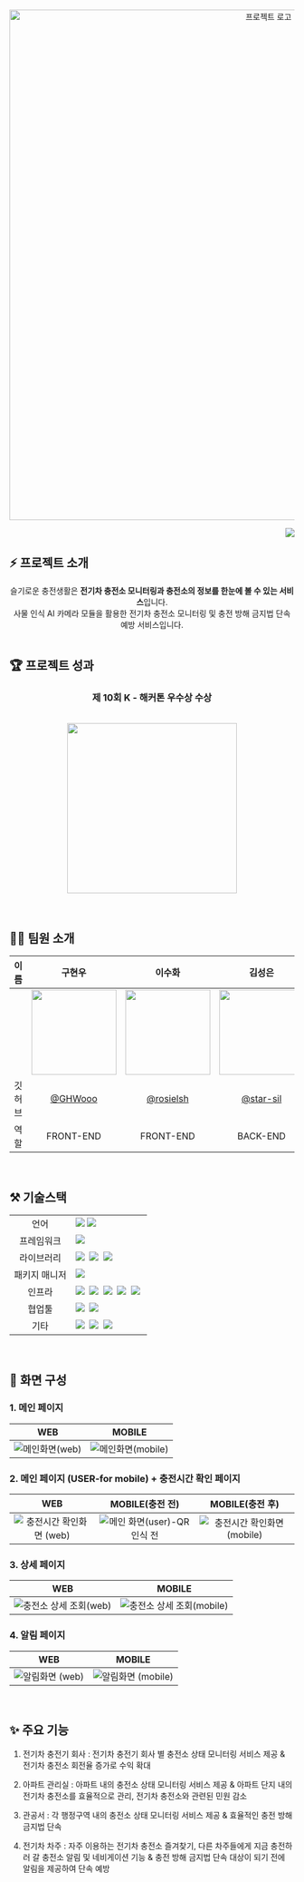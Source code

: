 <p align="center">
  <br>
  <img src="https://user-images.githubusercontent.com/72565083/231439147-e8ade078-71cc-43d3-a4e7-91ed1991f05e.png" alt='프로젝트 로고' width='900px'>
  <br>
  <p align='right'>
    <a href="https://hits.seeyoufarm.com"><img src="https://hits.seeyoufarm.com/api/count/incr/badge.svg?url=https%3A%2F%2Fgithub.com%2FCharging-Life&count_bg=%2379C83D&title_bg=%23555555&icon=&icon_color=%23E7E7E7&title=hits&edge_flat=false"/></a>
  </p>
</p>

## ⚡ 프로젝트 소개

<div align="center">
  <div>슬기로운 충전생활은 <b>전기차 충전소 모니터링과 충전소의 정보를 한눈에 볼 수 있는 서비스</b>입니다.</div>
  <div>사물 인식 AI 카메라 모듈을 활용한 전기차 충전소 모니터링 및 충전 방해 금지법 단속 예방 서비스입니다. </div>
</div>
<br>

## 🏆 프로젝트 성과

<div align="center">
  <h3> 제 10회 K - 해커톤 우수상 수상 </h3>
  <br>
  <img src="https://user-images.githubusercontent.com/90851865/231429828-6ddcb23f-1c33-4637-94c6-d8304d59c42b.jpeg" width="300"/>

</div>
<br>

<!-- ## 🪄 배포 주소 --> 
<!-- 배포 주소 작성 -->

<br>

## 🧑‍💻 팀원 소개

| 이름 |  구현우  | 이수화 | 김성은 | 이서현 |
| :------------: | :------------: | :-----------: |  :------------: | :-----------: |  
|  | <img src="https://user-images.githubusercontent.com/72565083/230766542-b2898bf8-e748-4697-9549-e6925699f9be.png" width="150"/> | <img src="https://user-images.githubusercontent.com/72565083/230766777-d4f9acb2-b752-47e8-8011-fb354328ff2c.png" width="150"/> | <img src="https://avatars.githubusercontent.com/u/70811575?v=4" width="150"/> |<img src="https://avatars.githubusercontent.com/u/90851865?s=400&u=b728089d09499144caa10807f9f2a09ee3729782&v=4" width="150"/> |
| 깃허브 | [@GHWooo](https://github.com/GHWooo) | [@rosielsh](https://github.com/rosielsh) | [@star-sil](https://github.com/star-sil)|[@kathyleesh](https://github.com/kathyleesh)|
| 역할 | FRONT-END | FRONT-END | BACK-END | BACK-END | 

<br>

## ⚒️ 기술스택

<table>
<tr>
 <td align="center">언어</td>
 <td>
  <img src="https://img.shields.io/badge/JavaScript-F7DF1E?style=for-the-badge&logo=JavaScript&logoColor=ffffff"/>
  <img src="https://img.shields.io/badge/Java-orange?style=for-the-badge&logo=Java&logoColor=white"/></a>
 </td>
</tr>
<tr>
 <td align="center">프레임워크</td>
 <td>
  <img src="https://img.shields.io/badge/Spring-6DB33F?style=for-the-badge&logo=Spring&logoColor=ffffff"/>&nbsp  
</tr>
<tr>
 <td align="center">라이브러리</td>
 <td>
  <img src="https://img.shields.io/badge/React-61DAFB?style=for-the-badge&logo=React&logoColor=ffffff"/>&nbsp  
  <img src="https://img.shields.io/badge/SpringBoot-6DB33F?style=for-the-badge&logo=SpringBoot&logoColor=ffffff"/>&nbsp
  <img src="https://img.shields.io/badge/springsecurity-6DB33F?style=for-the-badge&logo=springsecurity&logoColor=ffffff"/>&nbsp
</tr>
<tr>
 <td align="center">패키지 매니저</td>
 <td>
    <img src="https://img.shields.io/badge/npm-CB3837?style=for-the-badge&logo=npm&logoColor=white">&nbsp 
  </td>
</tr>
<tr>
 <td align="center">인프라</td>
 <td>
  <img src="https://img.shields.io/badge/MYSQL-4479A1?style=for-the-badge&logo=MYSQL&logoColor=ffffff"/>&nbsp
  <img src="https://img.shields.io/badge/docker-2496ED?style=for-the-badge&logo=docker&logoColor=ffffff"/>&nbsp
  <img src="https://img.shields.io/badge/amazonaws-232F3E?style=for-the-badge&logo=amazonaws&logoColor=ffffff"/>&nbsp
  <img src="https://img.shields.io/badge/amazons3-569A31?style=for-the-badge&logo=amazons3&logoColor=ffffff"/>&nbsp
  <img src="https://img.shields.io/badge/amazonec2-FF9900?style=for-the-badge&logo=amazonec2&logoColor=ffffff"/>&nbsp
</tr>
<tr>
 <td align="center">협업툴</td>
 <td>
    <img src="https://img.shields.io/badge/Git-F05032?style=for-the-badge&logo=Git&logoColor=white"/>&nbsp 
    <img src="https://img.shields.io/badge/GitHub-181717?style=for-the-badge&logo=GitHub&logoColor=white"/>&nbsp 
    
 </td>
</tr>
<tr>
 <td align="center">기타</td>
 <td>
    <img src="https://img.shields.io/badge/Figma-F24E1E?style=for-the-badge&logo=Figma&logoColor=white"/>&nbsp 
    <img src="https://img.shields.io/badge/Notion-000000?style=for-the-badge&logo=Notion&logoColor=white"/>&nbsp 
    <img src="https://img.shields.io/badge/swagger-85EA2D?style=for-the-badge&logo=swagger&logoColor=white"/>&nbsp 
 </td>
</tr>
</table>

<br>


## 📖 화면 구성

### 1. 메인 페이지
|WEB|MOBILE|
|:--:|:--:|
|![메인화면(web)](https://user-images.githubusercontent.com/90851865/231426208-25962fdf-8d0e-4e5e-aa18-20cb8289f0ac.jpg)|![메인화면(mobile)](https://user-images.githubusercontent.com/90851865/231426366-6c6776f0-245b-4dcd-ada7-6db668e8ab1e.jpg)|
### 2. 메인 페이지 (USER-for mobile) + 충전시간 확인 페이지
|WEB|MOBILE(충전 전)|MOBILE(충전 후)|
|:--:|:--:|:--:|
|![충전시간 확인화면 (web)](https://user-images.githubusercontent.com/90851865/231427360-1a4b4212-c52f-46b8-ab75-e23dea34bd29.jpg)|![메인 화면(user)-QR인식 전](https://user-images.githubusercontent.com/90851865/231427978-3a7102c9-2f4d-494b-9c68-b4ca52b8d5fc.png)|![충전시간 확인화면 (mobile)](https://user-images.githubusercontent.com/90851865/231427410-d9eaf223-0ceb-45fc-bcdd-1538d02000cb.jpg)|
### 3. 상세 페이지
|WEB|MOBILE|
|:--:|:--:|
|![충전소 상세 조회(web)](https://user-images.githubusercontent.com/90851865/231426544-7666f5be-90a7-4827-9817-65e684bf95de.jpg)|![충전소 상세 조회(mobile)](https://user-images.githubusercontent.com/90851865/231426572-0f14a20d-9953-4395-955d-7bea4930c860.jpg)|
### 4. 알림 페이지
|WEB|MOBILE|
|:--:|:--:|
|![알림화면 (web)](https://user-images.githubusercontent.com/90851865/231428348-b4e965a8-6174-4dc2-9696-fdc584c94b81.jpg)|![알림화면 (mobile)](https://user-images.githubusercontent.com/90851865/231428395-945c668f-38b2-4fd8-ba63-2f79e2eeefb6.jpg)|

<br/>

## ✨ 주요 기능

1. 전기차 충전기 회사 : 전기차 충전기 회사 별 충전소 상태 모니터링 서비스 제공 & 전기차 충전소 회전율 증가로 수익 확대

2. 아파트 관리실 : 아파트 내의 충전소 상태 모니터링 서비스 제공 & 아파트 단지 내의 전기차 충전소를 효율적으로 관리, 전기차 충전소와 관련된 민원 감소 

3. 관공서 : 각 행정구역 내의 충전소 상태 모니터링 서비스 제공 & 효율적인 충전 방해 금지법 단속

4. 전기차 차주 : 자주 이용하는 전기차 충전소 즐겨찾기, 다른 차주들에게 지금 충전하러 갈 충전소 알림 및 네비게이션 기능 & 충전 방해 금지법 단속 대상이 되기 전에 알림을 제공하여 단속 예방

<br/>
